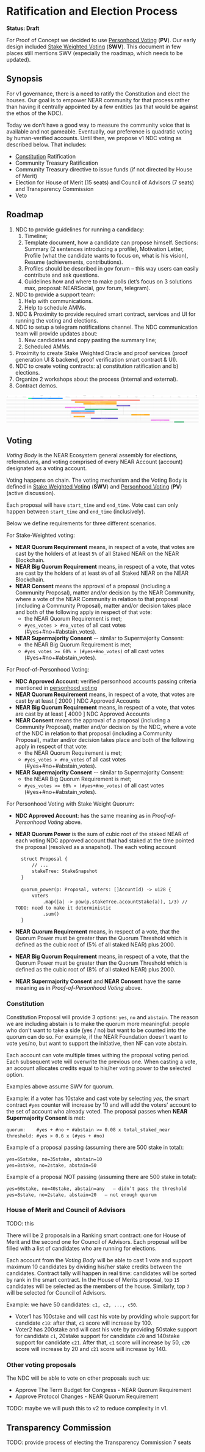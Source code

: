 # Ratification and Election Process

**Status: Draft**

For Proof of Concept we decided to use [Personhood Voting](./personhood-voting.md) (**PV**).
Our early design included [Stake Weighted Voting](./stake-weighted-voting.md) (**SWV**).
This document in few places still mentions SWV (especially the roadmap, which needs to be updated).

## Synopsis

For v1 governance, there is a need to ratify the Constitution and elect the houses. Our goal is to empower NEAR community for that process rather than having it centrally appointed by a few entities (as that would be against the ethos of the NDC).

Today we don’t have a good way to measure the community voice that is available and not gameable. Eventually, our preference is quadratic voting by human-verified accounts. Until then, we propose v1 NDC voting as described below. That includes:

- [Constitution](https://github.com/near-ndc/constitution) Ratification
- Community Treasury Ratification
- Community Treasury directive to issue funds (if not directed by House of Merit)
- Election for House of Merit (15 seats) and Council of Advisors (7 seats) and Transparency Commission
- Veto

## Roadmap

1. NDC to provide guidelines for running a candidacy:
   1. Timeline;
   1. Template document, how a candidate can propose himself.
      Sections: Summary (2 sentences introducing a profile), Motivation Letter, Profile (what the candidate wants to focus on, what is his vision), Resume (achievements, contributions).
   1. Profiles should be described in gov forum – this way users can easily contribute and ask questions.
   1. Guidelines how and where to make polls (let’s focus on 3 solutions max, proposal: NEARSocial, gov forum, telegram).
1. NDC to provide a support team:
   1. Help with communications.
   1. Help to schedule AMMs.
1. NDC & Proximity to provide required smart contract, services and UI for running the voting and elections.
1. NDC to setup a telegram notifications channel. The NDC communication team will provide updates about:
   1. New candidates and copy pasting the summary line;
   1. Scheduled AMMs.
1. Proximity to create Stake Weighted Oracle and proof services (proof generation UI & backend, proof verification smart contract & UI).
1. NDC to create voting contracts: a) constitution ratification and b) elections.
1. Organize 2 workshops about the process (internal and external).
1. Contract demos.

![v1 timeline](assets/v1-timeline.png)

## Voting

_Voting Body_ is the NEAR Ecosystem general assembly for elections, referendums, and voting comprised of every NEAR Account (account) designated as a voting account.

Voting happens on chain. The voting mechanism and the Voting Body is defined in [Stake Weighted Voting](./stake-weighted-voting.md) (**SWV**) and [Personhood Voting](./personhood-voting.md) (**PV**) (active discussion).

Each proposal will have `start_time` and `end_time`. Vote cast can only happen between `start_time` and `end_time` (inclusively).

Below we define requirements for three different scenarios.

For Stake-Weighted voting:

- **NEAR Quorum Requirement** means, in respect of a vote, that votes are cast by the holders of at least `5%` of all Staked NEAR on the NEAR Blockchain.
- **NEAR Big Quorum Requirement** means, in respect of a vote, that votes are cast by the holders of at least `8%` of all Staked NEAR on the NEAR Blockchain.
- **NEAR Consent** means the approval of a proposal (including a Community Proposal), matter and/or decision by the NEAR Community, where a vote of the NEAR Community in relation to that proposal (including a Community Proposal), matter and/or decision takes place and both of the following apply in respect of that vote:
  - the NEAR Quorum Requirement is met;
  - `#yes_votes > #no_votes` of all cast votes (#yes+#no+#abstain_votes).
- **NEAR Supermajority Consent** -- similar to Supermajority Consent:
  - the NEAR Big Quorum Requirement is met;
  - `#yes_votes >= 60% × (#yes+#no_votes)` of all cast votes (#yes+#no+#abstain_votes).

For Proof-of-Personhood Voting:

- **NDC Approved Account**: verified personhood accounts passing criteria mentioned in [personhood voting](./personhood-voting.md)
- **NEAR Quorum Requirement** means, in respect of a vote, that votes are cast by at least [ 2000 ] NDC Approved Accounts
- **NEAR Big Quorum Requirement** means, in respect of a vote, that votes are cast by at least [ 4000 ] NDC Approved Accounts
- **NEAR Consent** means the approval of a proposal (including a Community Proposal), matter and/or decision by the NDC, where a vote of the NDC in relation to that proposal (including a Community Proposal), matter and/or decision takes place and both of the following apply in respect of that vote:
  - the NEAR Quorum Requirement is met;
  - `#yes_votes > #no_votes` of all cast votes (#yes+#no+#abstain_votes).
- **NEAR Supermajority Consent** -- similar to Supermajority Consent:
  - the NEAR Big Quorum Requirement is met;
  - `#yes_votes >= 60% × (#yes+#no_votes)` of all cast votes (#yes+#no+#abstain_votes).

For Personhood Voting with Stake Weight Quorum:

- **NDC Approved Account**: has the same meaning as in _Proof-of-Personhood Voting_ above.
- **NEAR Quorum Power** is the sum of cubic root of the staked NEAR of each voting NDC approved account that had staked at the time pointed the proposal (resolved as a snapshot). The each voting account

        struct Proposal {
            // ...
            stakeTree: StakeSnapshot
        }

        quorum_power(p: Proposal, voters: []AccuntId) -> u128 {
            voters
                .map(|a| -> pow(p.stakeTree.accountStake(a)), 1/3) // TODO: need to make it deterministic
                .sum()
        }

- **NEAR Quorum Requirement** means, in respect of a vote, that the Quorum Power must be greater than the Quorum Threshold which is defined as the cubic root of (5% of all staked NEAR) plus 2000.
- **NEAR Big Quorum Requirement** means, in respect of a vote, that the Quorum Power must be greater than the Quorum Threshold which is defined as the cubic root of (8% of all staked NEAR) plus 2000.
- **NEAR Supermajority Consent** and **NEAR Consent** have the same meaning as in _Proof-of-Personhood Voting_ above.

### Constitution

Constitution Proposal will provide 3 options: `yes`, `no` and `abstain`. The reason we are including abstain is to make the quorum more meaningful: people who don’t want to take a side (yes / no) but want to be counted into the quorum can do so. For example, if the NEAR Foundation doesn’t want to vote yes/no, but want to support the initiative, then NF can vote abstain.

Each account can vote multiple times withing the proposal voting period. Each subsequent vote will overwrite the previous one.
When casting a vote, an account allocates credits equal to his/her voting power to the selected option.

Examples above assume SWV for quorum.

Example: if a voter has 10stake and cast vote by selecting _yes_, the smart contract `#yes` counter will increase by 10 and will add the voters' account to the set of account who already voted.
The proposal passes when **NEAR Supermajority Consent** is met:

    quorum:    #yes + #no + #abstain >= 0.08 x total_staked_near
    threshold: #yes > 0.6 x (#yes + #no)

Example of a proposal passing (assuming there are 500 stake in total):

    yes=65stake, no=35stake, abstain=10
    yes=8stake, no=2stake, abstain=50

Example of a proposal NOT passing (assuming there are 500 stake in total):

    yes=60stake, no=40stake, abstain=any   – didn’t pass the threshold
    yes=8stake, no=2stake, abstain=20   – not enough quorum

### House of Merit and Council of Advisors

TODO: this

There will be 2 proposals in a Ranking smart contract: one for House of Merit and the second one for Council of Advisors. Each proposal will be filled with a list of candidates who are running for elections.

Each account from the _Voting Body_ will be able to cast 1 vote and support maximum 10 candidates by dividing his/her stake credits between the candidates. Contract tally will happen in real time: candidates will be sorted by rank in the smart contract. In the House of Merits proposal, top `15` candidates will be selected as the members of the house. Similarly, top `7` will be selected for Council of Advisors.

Example: we have 50 candidates: `c1, c2, ..., c50`.

- Voter1 has 100stake and will cast his vote by providing whole support for candidate `c10`: after that, `c1` score will increase by 100.
- Voter2 has 200stake and will cast his vote by providing 50stake support for candidate `c1`, 20stake support for candidate `c20` and 140stake support for candidate `c21`. After that, `c1` score will increase by 50, `c20` score will increase by 20 and `c21` score will increase by 140.

### Other voting proposals

The NDC will be able to vote on other proposals such us:

- Approve The Term Budget for Congress - NEAR Quorum Requirement
- Approve Protocol Changes - NEAR Quorum Requirement

TODO: maybe we will push this to v2 to reduce complexity in v1.

## Transparency Commission

TODO: provide process of electing the Transparency Commission
7 seats
